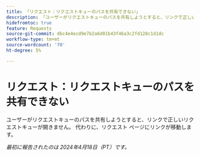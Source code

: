 ```yaml
---
title: 「リクエスト：リクエストキューのパスを共有できない」
description: 「ユーザーがリクエストキューのパスを共有しようとすると、リンクで正しいリクエストキューが開きません。 代わりに、リクエスト ページにリンクが移動します。」
hidefromtoc: true
feature: Requests
source-git-commit: dbc4e4ecd9e7b2a6d01b43f46a3c2fd128c1d1dc
workflow-type: tm+mt
source-wordcount: '70'
ht-degree: 5%

---
```



# リクエスト：リクエストキューのパスを共有できない

ユーザーがリクエストキューのパスを共有しようとすると、リンクで正しいリクエストキューが開きません。 代わりに、リクエスト ページにリンクが移動します。

_最初に報告されたのは 2024年4月18日（PT）です。_

